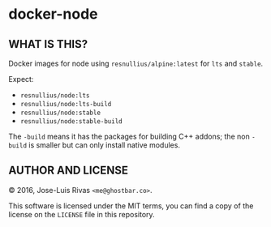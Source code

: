 docker-node
===========

WHAT IS THIS?
-------------

Docker images for node using `resnullius/alpine:latest` for `lts` and `stable`.

Expect:

- `resnullius/node:lts`
- `resnullius/node:lts-build`
- `resnullius/node:stable`
- `resnullius/node:stable-build`

The `-build` means it has the packages for building C++ addons; the non `-build`
is smaller but can only install native modules.

AUTHOR AND LICENSE
------------------
© 2016, Jose-Luis Rivas `<me@ghostbar.co>`.

This software is licensed under the MIT terms, you can find a copy of the
license on the `LICENSE` file in this repository.
